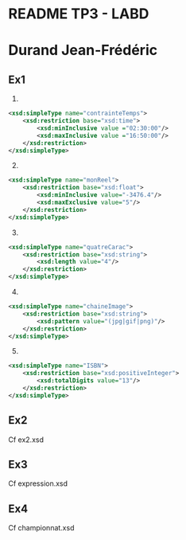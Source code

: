 # README TP3 - LABD

# Durand Jean-Frédéric

## Ex1

1.

```XML
<xsd:simpleType name="contrainteTemps">
	<xsd:restriction base="xsd:time">
		<xsd:minInclusive value ="02:30:00"/>
		<xsd:maxInclusive value ="16:50:00"/>
	</xsd:restriction>
</xsd:simpleType>
```

2.

```XML
<xsd:simpleType name="monReel">
	<xsd:restriction base="xsd:float">
		<xsd:minInclusive value="-3476.4"/>
		<xsd:maxExclusive value="5"/>
	</xsd:restriction>
</xsd:simpleType>
```

3.
```XML
<xsd:simpleType name="quatreCarac">
	<xsd:restriction base="xsd:string">
		<xsd:length value="4"/>
	</xsd:restriction>
</xsd:simpleType>
```

4.

```XML
<xsd:simpleType name="chaineImage">
	<xsd:restriction base="xsd:string">
		<xsd:pattern value="(jpg|gif|png)"/>
	</xsd:restriction>
</xsd:simpleType>
```

5.

```XML
<xsd:simpleType name="ISBN">
	<xsd:restriction base="xsd:positiveInteger">
		<xsd:totalDigits value="13"/>
	</xsd:restriction>
</xsd:simpleType>
```

## Ex2

Cf ex2.xsd

## Ex3

Cf expression.xsd

## Ex4

Cf championnat.xsd
